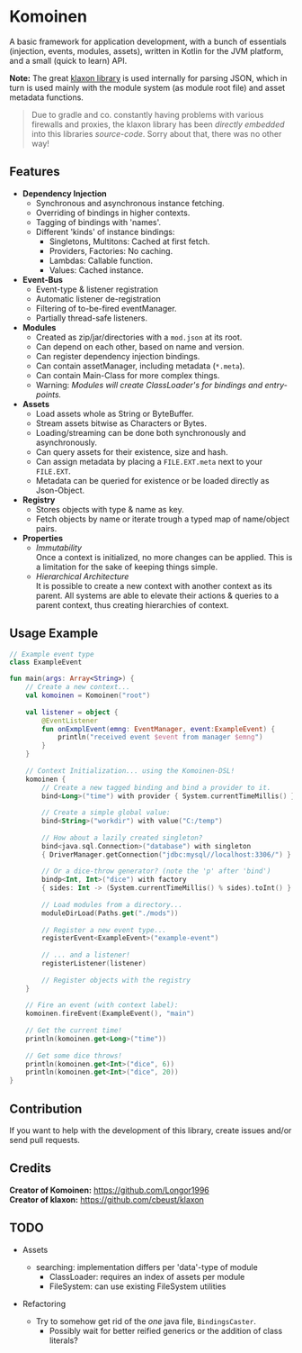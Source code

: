 # Komoinen
A basic framework for application development, with a bunch of essentials
(injection, events, modules, assets), written in Kotlin for the JVM platform,
and a small (quick to learn) API.

**Note:**
The great [klaxon library](https://github.com/cbeust/klaxon) is used internally for parsing JSON,
which in turn is used mainly with the module system (as module root file)
and asset metadata functions.

> Due to gradle and co. constantly having problems with various firewalls and proxies,
the klaxon library has been *directly embedded* into this libraries *source-code*.
Sorry about that, there was no other way!

## Features

- **Dependency Injection**
    - Synchronous and asynchronous instance fetching.
    - Overriding of bindings in higher contexts.
    - Tagging of bindings with 'names'.
    - Different 'kinds' of instance bindings:
        - Singletons, Multitons: Cached at first fetch.
        - Providers, Factories: No caching.
        - Lambdas: Callable function.
        - Values: Cached instance.
- **Event-Bus**
    - Event-type & listener registration
    - Automatic listener de-registration
    - Filtering of to-be-fired eventManager.
    - Partially thread-safe listeners.
- **Modules**
    - Created as zip/jar/directories with a `mod.json` at its root.
    - Can depend on each other, based on name and version.
    - Can register dependency injection bindings.
    - Can contain assetManager, including metadata (`*.meta`).
    - Can contain Main-Class for more complex things.
    - Warning: *Modules will create ClassLoader's for bindings and entry-points.*
- **Assets**
    - Load assets whole as String or ByteBuffer.
    - Stream assets bitwise as Characters or Bytes.
    - Loading/streaming can be done both synchronously and asynchronously.
    - Can query assets for their existence, size and hash.
    - Can assign metadata by placing a `FILE.EXT.meta` next to your `FILE.EXT`.
    - Metadata can be queried for existence or be loaded directly as Json-Object.
- **Registry**
    - Stores objects with type & name as key.
    - Fetch objects by name or iterate trough a typed map of name/object pairs.
- **Properties**
    - *Immutability*  
        Once a context is initialized, no more changes can be applied.
        This is a limitation for the sake of keeping things simple.
    - *Hierarchical Architecture*  
        It is possible to create a new context with another context as its parent.
        All systems are able to elevate their actions & queries to a parent context,
        thus creating hierarchies of context.

## Usage Example

```kotlin
// Example event type
class ExampleEvent

fun main(args: Array<String>) {
    // Create a new context...
    val komoinen = Komoinen("root")
    
    val listener = object {
        @EventListener
        fun onExmplEvent(emng: EventManager, event:ExampleEvent) {
            println("received event $event from manager $emng")
        }
    }
    
    // Context Initialization... using the Komoinen-DSL!
    komoinen {
        // Create a new tagged binding and bind a provider to it.
        bind<Long>("time") with provider { System.currentTimeMillis() }
        
        // Create a simple global value:
        bind<String>("workdir") with value("C:/temp")
        
        // How about a lazily created singleton?
        bind<java.sql.Connection>("database") with singleton
        { DriverManager.getConnection("jdbc:mysql//localhost:3306/") }
        
        // Or a dice-throw generator? (note the 'p' after 'bind')
        bindp<Int, Int>("dice") with factory
        { sides: Int -> (System.currentTimeMillis() % sides).toInt() }
        
        // Load modules from a directory...
        moduleDirLoad(Paths.get("./mods"))
        
        // Register a new event type...
        registerEvent<ExampleEvent>("example-event")
        
        // ... and a listener!
        registerListener(listener)
        
        // Register objects with the registry
    }
    
    // Fire an event (with context label):
    komoinen.fireEvent(ExampleEvent(), "main")
    
    // Get the current time!
    println(komoinen.get<Long>("time"))
    
    // Get some dice throws!
    println(komoinen.get<Int>("dice", 6))
    println(komoinen.get<Int>("dice", 20))
}
```

## Contribution
If you want to help with the development of this library, create issues and/or send pull requests.

## Credits

**Creator of Komoinen:** https://github.com/Longor1996  
**Creator of klaxon:** https://github.com/cbeust/klaxon

## TODO

- Assets
	- searching: implementation differs per 'data'-type of module
	    - ClassLoader: requires an index of assets per module
	    - FileSystem: can use existing FileSystem utilities

- Refactoring
    - Try to somehow get rid of the *one* java file, `BindingsCaster`.
        - Possibly wait for better reified generics or the addition of class literals?